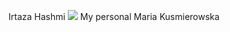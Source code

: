 Irtaza Hashmi
![](https://d1bvpoagx8hqbg.cloudfront.net/259/9ae5a587b07da49763639cd1720114b3.jpg)
My personal 
Maria Kusmierowska